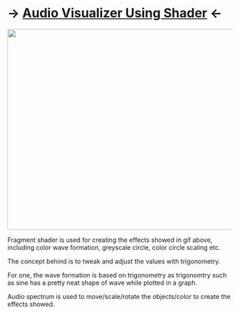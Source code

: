 # -> [Audio Visualizer Using Shader](/Assignments/3DGameProgramming/AudioVisualizerShader/fragmentShader1.frag) <-

<img src="https://github.com/FJinn/fjinn.github.io/blob/master/Assignments/3DGameProgramming/Images/AudioVisualizerUsingShader.gif?raw=true" width="800" height="450" />

Fragment shader is used for creating the effects showed in gif above, including color wave formation, greyscale circle, color circle scaling etc.

The concept behind is to tweak and adjust the values with trigonometry.

For one, the wave formation is based on trigonometry as trigonomtry such as sine has a pretty neat shape of wave while plotted in a graph.

Audio spectrum is used to move/scale/rotate the objects/color to create the effects showed.
